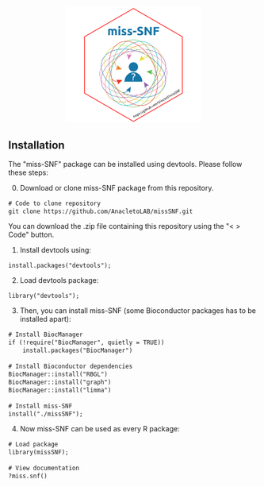 <div align="center">
<img src="./man/figures/miss-SNF_logo.svg" alt="miss-SNF logo" width="275"/>
</div>


## Installation

The "miss-SNF" package can be installed using devtools. Please
follow these steps:

0. Download or clone miss-SNF package from this repository.

```
# Code to clone repository
git clone https://github.com/AnacletoLAB/missSNF.git
```

You can download the .zip file containing this repository using the "< > Code" button.

1. Install devtools using:

```
install.packages("devtools");
```

2. Load devtools package:

```
library("devtools");
```

3. Then, you can install miss-SNF (some Bioconductor packages
has to be installed apart):

```
# Install BiocManager
if (!require("BiocManager", quietly = TRUE))
    install.packages("BiocManager")

# Install Bioconductor dependencies
BiocManager::install("RBGL")
BiocManager::install("graph")
BiocManager::install("limma")

# Install miss-SNF
install("./missSNF");
```

4. Now miss-SNF can be used as every R package:

```
# Load package
library(missSNF);

# View documentation
?miss.snf()
```
